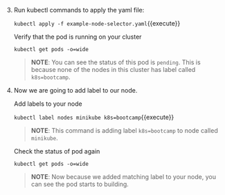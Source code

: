 3. Run kubectl commands to apply the yaml file:

    `kubectl apply -f example-node-selector.yaml`{{execute}}

    Verify that the pod is running on your cluster

    `kubectl get pods -o=wide`

    >**NOTE**: You can see the status of this pod is `pending`. This is because none of the nodes in this cluster has label called `k8s=bootcamp`.

4. Now we are going to add label to our node.

    Add labels to your node
  
    `kubectl label nodes minikube k8s=bootcamp`{{execute}}

    >**NOTE**: This command is adding label `k8s=bootcamp` to node called `minikube`.

    Check the status of pod again

    `kubectl get pods -o=wide`

    >**NOTE**: Now because we added matching label to your node, you can see the pod starts to building.